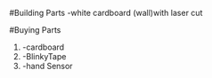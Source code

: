 #Building Parts
-white cardboard (wall)with laser cut

#Buying Parts

<ol>
  <li>-cardboard</li>
  <li>-BlinkyTape</li>
  <li>-hand Sensor</li>
</ol>
